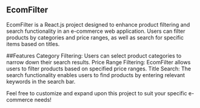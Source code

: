 ## EcomFilter
EcomFilter is a React.js project designed to enhance product filtering and search functionality in an e-commerce web application. Users can filter products by categories and price ranges, as well as search for specific items based on titles.

##Features
Category Filtering: Users can select product categories to narrow down their search results.
Price Range Filtering: EcomFilter allows users to filter products based on specified price ranges.
Title Search: The search functionality enables users to find products by entering relevant keywords in the search bar.

Feel free to customize and expand upon this project to suit your specific e-commerce needs!
